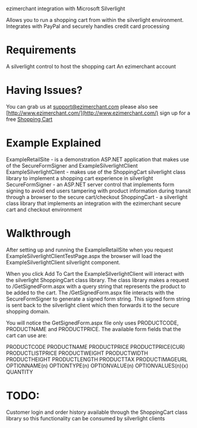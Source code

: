 
ezimerchant integration with Microsoft Silverlight

Allows you to run a shopping cart from within the silverlight environment.
Integrates with PayPal and securely handles credit card processing

Requirements
============
A silverlight control to host the shopping cart
An ezimerchant account

Having Issues?
==============

You can grab us at support@ezimerchant.com please also see [http://www.ezimerchant.com/](http://www.ezimerchant.com/) sign up for a free [Shopping Cart](http://www.ezimerchant.com/)

Example Explained
=================

ExampleRetailSite - is a demonstration ASP.NET application that makes use of the SecureFormSigner and ExampleSilverlightClient
ExampleSilverlightClient - makes use of the ShoppingCart silverlight class library to implement a shopping cart experience in silverlight
SecureFormSigner - an ASP.NET server control that implements form signing to avoid end users tampering with product information during transit through a browser to the secure cart/checkout
ShoppingCart - a silverlight class library that implements an integration with the ezimerchant secure cart and checkout environment

Walkthrough
===========

After setting up and running the ExampleRetailSite when you request ExampleSilverlightClientTestPage.aspx the browser will load the ExampleSilverlightClient silverlight component.

When you click Add To Cart the ExampleSilverlightClient will interact with the silverlight ShoppingCart class library. The class library makes a request to /GetSignedForm.aspx with a 
query string that represents the product to be added to the cart. The /GetSignedForm.aspx file interacts with the SecureFormSigner to generate a signed form string. This signed form string is
sent back to the silverlight client which then forwards it to the secure shopping domain.

You will notice the GetSignedForm.aspx file only uses PRODUCTCODE, PRODUCTNAME and PRODUCTPRICE. The available form fields that the cart can use are:

PRODUCTCODE
PRODUCTNAME
PRODUCTPRICE
PRODUCTPRICE(CUR)
PRODUCTLISTPRICE
PRODUCTWEIGHT
PRODUCTWIDTH
PRODUCTHEIGHT
PRODUCTLENGTH
PRODUCTTAX
PRODUCTIMAGEURL
OPTIONNAME(n)
OPTIONTYPE(n)
OPTIONVALUE(n)
OPTIONVALUES(n)(x)
QUANTITY

TODO:
=====

Customer login and order history available through the ShoppingCart class library so this functionality can be consumed by silverlight clients



